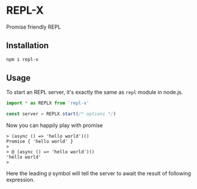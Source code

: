 # REPL-X

Promise friendly REPL

## Installation

```sh
npm i repl-x
```

## Usage

To start an REPL server, it's exactly the same as `repl` module in node.js.

```typescript
import * as REPLX from 'repl-x'

const server = REPLX.start(/* options */)
```

Now you can happily play with promise

```shell
> (async () => 'hello world')()
Promise { 'hello world' }
>
> @ (async () => 'hello world')()
'hello world'
> 
```

Here the leading `@` symbol will tell the server to await the result of following expression.
